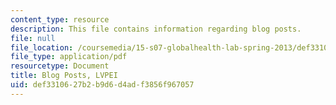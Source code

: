 ```yaml
---
content_type: resource
description: This file contains information regarding blog posts.
file: null
file_location: /coursemedia/15-s07-globalhealth-lab-spring-2013/def3310627b2b9d6d4adf3856f967057_MIT15_S07S13_blogposts_lvp.pdf
file_type: application/pdf
resourcetype: Document
title: Blog Posts, LVPEI
uid: def33106-27b2-b9d6-d4ad-f3856f967057
---
```

